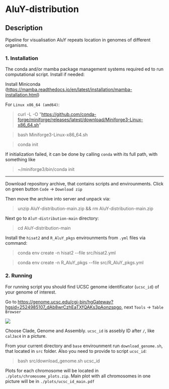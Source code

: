 # AluY-distribution

## Description
Pipeline for visualisation AluY repeats location in genomes of different organisms.

### 1. Installation
The conda and/or mamba package management systems required ed to run computational script. Install if needed:

Install Miniconda (https://mamba.readthedocs.io/en/latest/installation/mamba-installation.html)

For `Linux x86_64 (amd64)`:
> curl -L -O "https://github.com/conda-forge/miniforge/releases/latest/download/Miniforge3-Linux-x86_64.sh"

> bash Miniforge3-Linux-x86_64.sh

> conda init

If initialization failed, it can be done by calling `conda` with its full path, with something like
> ~/miniforge3/bin/conda init

_______________________________________________________________________________________________________________
Download repository archive, that contains scripts and envirounments.
Click on green button `Code` -> `Download zip`

Then move the archive into server and unpack via:
> unzip AluY-distribution-main.zip && rm AluY-distribution-main.zip

Next go to `AluY-distribution-main` directory:
> cd AluY-distribution-main

Install the `hisat2` and `R_AluY_pkgs` envirounments from `.yml` files via command:
> conda env create -n hisat2 --file src/hisat2.yml

> conda env create -n R_AluY_pkgs --file src/R_AluY_pkgs.yml

### 2. Running
For running script you should find UCSC genome identificator (`ucsc_id`) of your genome of interest.

Go to https://genome.ucsc.edu/cgi-bin/hgGateway?hgsid=2524985107_dAb8wrCzhEaTXfQAKs3pAonzspgo, next `Tools` -> `Table Browser`

![](https://github.com/kanaevavera/AluY-distribution/blob/main/Ucsc_example.png)

Choose Clade, Genome and Assembly. `ucsc_id` is assebly ID after `/`, like `calJac4` in a picture.

From your current directory and `base` envirounment run `download_genome.sh`, that located in `src` folder. Also you need to provide to script `ucsc_id`:

> bash src/download_genome.sh ucsc_id

Plots for each chromosome will be located in `./plots/chromosome_plots.zip`. Main plot with all chromosomes in one picture will be in `./plots/ucsc_id_main.pdf`
